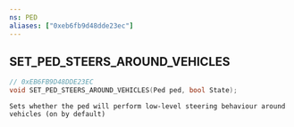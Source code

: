 ```yaml
---
ns: PED
aliases: ["0xeb6fb9d48dde23ec"]
---
```

## SET_PED_STEERS_AROUND_VEHICLES

```c
// 0xEB6FB9D48DDE23EC
void SET_PED_STEERS_AROUND_VEHICLES(Ped ped, bool State);
```

```
Sets whether the ped will perform low-level steering behaviour around vehicles (on by default)
```
